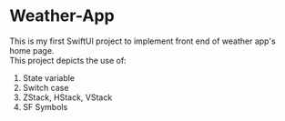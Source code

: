 # Weather-App
This is my first SwiftUI project to implement front end of weather app's home page. <br>
This project depicts the use of: <br>
1. State variable
2. Switch case
3. ZStack, HStack, VStack
4. SF Symbols
